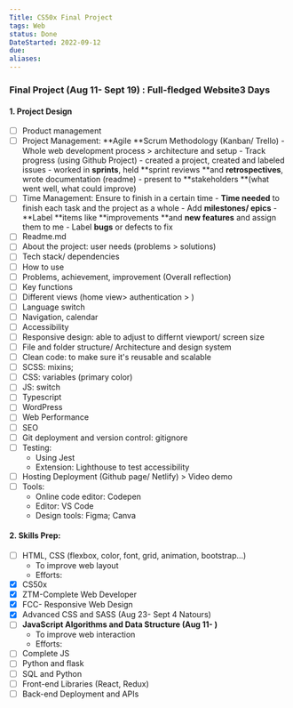 ```yaml
---
Title: CS50x Final Project
tags: Web
status: Done
DateStarted: 2022-09-12
due:
aliases:
---
```


### Final Project (Aug 11- Sept 19) : **Full-fledged Website**3 Days

#### 1. Project Design

- [ ] Product management
- [ ] Project Management: **Agile **Scrum Methodology (Kanban/ Trello) - Whole web development process > architecture and setup - Track progress (using Github Project) - created a project, created and labeled issues - worked in **sprints**, held **sprint reviews **and **retrospectives**, wrote documentation (readme) - present to **stakeholders **(what went well, what could improve)
- [ ] Time Management: Ensure to finish in a certain time - **Time needed** to finish each task and the project as a whole - Add **milestones/ epics** - **Label **items like **improvements **and **new features** and assign them to me - Label **bugs** or defects to fix
- [ ] Readme.md
- [ ] About the project: user needs (problems > solutions)
- [ ] Tech stack/ dependencies
- [ ] How to use
- [ ] Problems, achievement, improvement (Overall reflection)
- [ ] Key functions
- [ ] Different views (home view> authentication > )
- [ ] Language switch
- [ ] Navigation, calendar
- [ ] Accessibility
- [ ] Responsive design: able to adjust to differnt viewport/ screen size
- [ ] File and folder structure/ Architecture and design system
- [ ] Clean code: to make sure it's reusable and scalable
- [ ] SCSS: mixins;
- [ ] CSS: variables (primary color)
- [ ] JS: switch
- [ ] Typescript
- [ ] WordPress
- [ ] Web Performance
- [ ] SEO
- [ ] Git deployment and version control: gitignore
- [ ] Testing:
  - Using Jest
  - Extension: Lighthouse to test accessibility
- [ ] Hosting Deployment (Github page/ Netlify) > Video demo
- [ ] Tools:
  - Online code editor: Codepen
  - Editor: VS Code
  - Design tools: Figma; Canva

#### 2. Skills Prep:

- [ ] HTML, CSS (flexbox, color, font, grid, animation, bootstrap...)
  - To improve web layout
  - Efforts:
- [x] CS50x
- [x] ZTM-Complete Web Developer
- [x] FCC- Responsive Web Design
- [x] Advanced CSS and SASS (Aug 23- Sept 4 Natours)
- [ ] **JavaScript Algorithms and Data Structure (Aug 11- )**
  - To improve web interaction
  - Efforts:
- [ ] Complete JS
- [ ] Python and flask
- [ ] SQL and Python
- [ ] Front-end Libraries (React, Redux)
- [ ] Back-end Deployment and APIs
